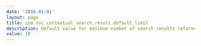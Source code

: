 ```yaml
---
date: '2016-01-01'
layout: page
title: com.snc.contextual_search.result.default.limit
description: Default value for maximum number of search results returned for table and record producer configurations
value: 10 
---
```

